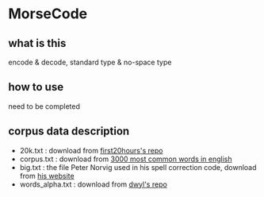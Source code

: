 # MorseCode
## what is this
encode &amp; decode, standard type &amp; no-space type
## how to use
need to be completed
## corpus data description
- 20k.txt : download from [first20hours's repo](https://github.com/first20hours/google-10000-english)
- corpus.txt : download from [3000 most common words in english](https://www.ef.com/english-resources/english-vocabulary/top-3000-words/)
- big.txt : the file Peter Norvig used in his spell correction code, download from [his website](https://norvig.com/big.txt)
- words_alpha.txt : download from [dwyl's repo](https://github.com/dwyl/english-words)